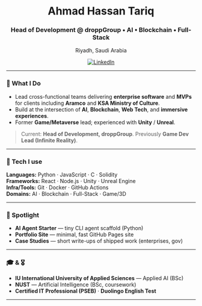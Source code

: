 <div align="center">

# Ahmad Hassan Tariq  
### Head of Development @ droppGroup • AI • Blockchain • Full-Stack

Riyadh, Saudi Arabia

[![LinkedIn](https://img.shields.io/badge/LinkedIn-Connect-blue?logo=linkedin)](https://www.linkedin.com/in/ahmad-hassan-tariq-2ba409224/)

</div>

---

### 🚀 What I Do
- Lead cross-functional teams delivering **enterprise software** and **MVPs** for clients including **Aramco** and **KSA Ministry of Culture**.  
- Build at the intersection of **AI**, **Blockchain**, **Web Tech**, and **immersive experiences**.  
- Former **Game/Metaverse** lead; experienced with **Unity** / **Unreal**.

> Current: **Head of Development, droppGroup**. Previously **Game Dev Lead (Infinite Reality)**.

---

### 🧰 Tech I use
**Languages:** Python · JavaScript · C · Solidity  
**Frameworks:** React · Node.js · Unity · Unreal Engine  
**Infra/Tools:** Git · Docker · GitHub Actions  
**Domains:** AI · Blockchain · Full-Stack · Game/3D

---

### 📌 Spotlight
- **AI Agent Starter** — tiny CLI agent scaffold (Python)  
- **Portfolio Site** — minimal, fast GitHub Pages site  
- **Case Studies** — short write-ups of shipped work (enterprises, gov)

---

### 🎓 & 🎖
- **IU International University of Applied Sciences** — Applied AI (BSc)
- **NUST** — Artificial Intelligence (BSc, coursework) 
- **Certified IT Professional (PSEB)** · **Duolingo English Test**

---


